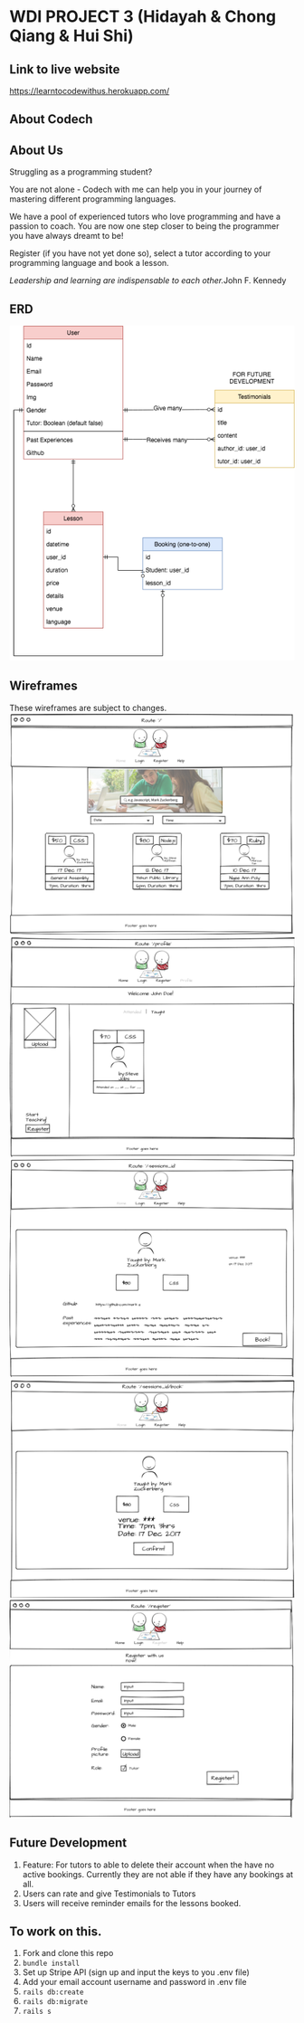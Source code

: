 
# WDI PROJECT 3 (Hidayah & Chong Qiang & Hui Shi)

## Link to live website
 https://learntocodewithus.herokuapp.com/

## About Codech
<h2>About Us</h2>
<p>Struggling as a programming student?<br> <p>You are not alone - Codech with me can help you in your journey of mastering different programming languages.</p>
<p>We have a pool of experienced tutors who love programming and have a passion to coach. You are now one step closer to being the programmer you have always dreamt to be!</p>
<p>Register (if you have not yet done so), select a tutor according to your programming language and book a lesson. </p>

  <p><i>Leadership and learning are indispensable to each other.</i>John F. Kennedy</p>

## ERD

![](/app/assets/images/Codech_ERD.png)

## Wireframes
These wireframes are subject to changes.
![](/app/assets/images/wireframe1.png)
![](/app/assets/images/wireframe2.png)
![](/app/assets/images/wireframe3.png)
![](/app/assets/images/wireframe4.png)
![](/app/assets/images/wireframe5.png)

## Future Development
1. Feature: For tutors to able to delete their account when the have no active bookings. Currently they are not able if they have any bookings at all.
2. Users can rate and give Testimonials to Tutors
3. Users will receive reminder emails for the lessons booked.

## To work on this.

1. Fork and clone this repo
2. ```bundle install```
3. Set up Stripe API (sign up and input the keys to you .env file)
4. Add your email account username and password in .env file
5. ```rails db:create```
6. ```rails db:migrate```
7. ```rails s```

